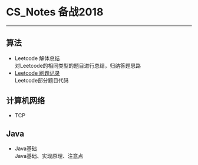 # CS_Notes 备战2018
---
## 算法
- Leetcode 解体总结  
  对Leetcode的相同类型的题目进行总结，归纳答题思路
- [Leetcode 刷题记录](https://github.com/lightinbottle/leetcode)  
  Leetcode部分题目代码

## 计算机网络
- TCP

## Java
- Java基础  
  Java基础、实现原理、注意点



